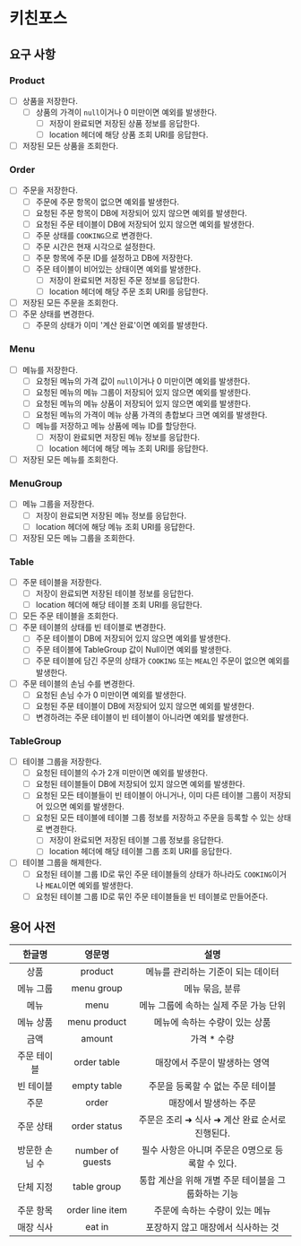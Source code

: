 # 키친포스

## 요구 사항

### Product

- [ ] 상품을 저장한다.
    - [ ] 상품의 가격이 `null`이거나 0 미만이면 예외를 발생한다.
        - [ ] 저장이 완료되면 저장된 상품 정보를 응답한다.
        - [ ] location 헤더에 해당 상품 조회 URI를 응답한다.
- [ ] 저장된 모든 상품을 조회한다.

### Order

- [ ] 주문을 저장한다.
    - [ ] 주문에 주문 항목이 없으면 예외를 발생한다.
    - [ ] 요청된 주문 항목이 DB에 저장되어 있지 않으면 예외를 발생한다.
    - [ ] 요청된 주문 테이블이 DB에 저장되어 있지 않으면 예외를 발생한다.
    - [ ] 주문 상태를 `COOKING`으로 변경한다.
    - [ ] 주문 시간은 현재 시각으로 설정한다.
    - [ ] 주문 항목에 주문 ID를 설정하고 DB에 저장한다.
    - [ ] 주문 테이블이 비어있는 상태이면 예외를 발생한다.
        - [ ] 저장이 완료되면 저장된 주문 정보를 응답한다.
        - [ ] location 헤더에 해당 주문 조회 URI를 응답한다.
- [ ] 저장된 모든 주문을 조회한다.
- [ ] 주문 상태를 변경한다.
    - [ ] 주문의 상태가 이미 '계산 완료'이면 예외를 발생한다.

### Menu

- [ ] 메뉴를 저장한다.
    - [ ] 요청된 메뉴의 가격 값이 `null`이거나 0 미만이면 예외를 발생한다.
    - [ ] 요청된 메뉴의 메뉴 그룹이 저장되어 있지 않으면 예외를 발생한다.
    - [ ] 요청된 메뉴의 메뉴 상품이 저장되어 있지 않으면 예외를 발생한다.
    - [ ] 요청된 메뉴의 가격이 메뉴 상품 가격의 총합보다 크면 예외를 발생한다.
    - [ ] 메뉴를 저장하고 메뉴 상품에 메뉴 ID를 할당한다.
        - [ ] 저장이 완료되면 저장된 메뉴 정보를 응답한다.
        - [ ] location 헤더에 해당 메뉴 조회 URI를 응답한다.
- [ ] 저장된 모든 메뉴를 조회한다.

### MenuGroup

- [ ] 메뉴 그룹을 저장한다.
    - [ ] 저장이 완료되면 저장된 메뉴 정보를 응답한다.
    - [ ] location 헤더에 해당 메뉴 조회 URI를 응답한다.
- [ ] 저장된 모든 메뉴 그룹을 조회한다.

### Table

- [ ] 주문 테이블을 저장한다.
    - [ ] 저장이 완료되면 저장된 테이블 정보를 응답한다.
    - [ ] location 헤더에 해당 테이블 조회 URI를 응답한다.
- [ ] 모든 주문 테이블을 조회한다.
- [ ] 주문 테이블의 상태를 빈 테이블로 변경한다.
    - [ ] 주문 테이블이 DB에 저장되어 있지 않으면 예외를 발생한다.
    - [ ] 주문 테이블에 TableGroup 값이 Null이면 예외를 발생한다.
    - [ ] 주문 테이블에 담긴 주문의 상태가 `COOKING` 또는 `MEAL`인 주문이 없으면 예외를 발생한다.
- [ ] 주문 테이블의 손님 수를 변경한다.
    - [ ] 요청된 손님 수가 0 미만이면 예외를 발생한다.
    - [ ] 요청된 주문 테이블이 DB에 저장되어 있지 않으면 예외를 발생한다.
    - [ ] 변경하려는 주문 테이블이 빈 테이블이 아니라면 예외를 발생한다.

### TableGroup

- [ ] 테이블 그룹을 저장한다.
    - [ ] 요청된 테이블의 수가 2개 미만이면 예외를 발생한다.
    - [ ] 요청된 테이블들이 DB에 저장되어 있지 않으면 예외를 발생한다.
    - [ ] 요청된 모든 테이블들이 빈 테이블이 아니거나, 이미 다른 테이블 그룹이 저장되어 있으면 예외를 발생한다.
    - [ ] 요청된 모든 테이블에 테이블 그룹 정보를 저장하고 주문을 등록할 수 있는 상태로 변경한다.
        - [ ] 저장이 완료되면 저장된 테이블 그룹 정보를 응답한다.
        - [ ] location 헤더에 해당 테이블 그룹 조회 URI를 응답한다.
- [ ] 테이블 그룹을 해제한다.
    - [ ] 요청된 테이블 그룹 ID로 묶인 주문 테이블들의 상태가 하나라도 `COOKING`이거나 `MEAL`이면 예외를 발생한다.
    - [ ] 요청된 테이블 그룹 ID로 묶인 주문 테이블들을 빈 테이블로 만들어준다.

###         

## 용어 사전

|   한글명    |       영문명        |              설명               |
|:--------:|:----------------:|:-----------------------------:|
|    상품    |     product      |      메뉴를 관리하는 기준이 되는 데이터      |
|  메뉴 그룹   |    menu group    |           메뉴 묶음, 분류           |
|    메뉴    |       menu       |    메뉴 그룹에 속하는 실제 주문 가능 단위     |
|  메뉴 상품   |   menu product   |       메뉴에 속하는 수량이 있는 상품       |
|    금액    |      amount      |            가격 * 수량            |
|  주문 테이블  |   order table    |       매장에서 주문이 발생하는 영역        |
|  빈 테이블   |   empty table    |      주문을 등록할 수 없는 주문 테이블      |
|    주문    |      order       |         매장에서 발생하는 주문          |
|  주문 상태   |   order status   | 주문은 조리 ➜ 식사 ➜ 계산 완료 순서로 진행된다. |
| 방문한 손님 수 | number of guests | 필수 사항은 아니며 주문은 0명으로 등록할 수 있다. |
|  단체 지정   |   table group    | 통합 계산을 위해 개별 주문 테이블을 그룹화하는 기능 |
|  주문 항목   | order line item  |       주문에 속하는 수량이 있는 메뉴       |
|  매장 식사   |      eat in      |      포장하지 않고 매장에서 식사하는 것      |
